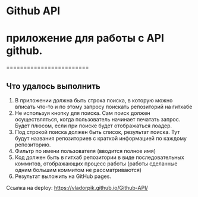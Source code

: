 # Github API
# приложение для работы с API github. 
========================

Что удалось выполнить 
-------------------------
1.	В приложении должна быть строка поиска, в которую можно вписать что-то  и по этому запросу поискать репозиторий на гитхабе
2. Не используя кнопку для поиска. Сам поиск должен осуществляться, когда пользователь начинает печатать запрос. Будет плюсом, если при поиске будет отображаться лоадер.
3.	Под строкой поиска должен быть список, результат поиска. Тут будут названия репозиториев с краткой информацией по каждому репозиторию.
4.	Фильтр по имени пользователя (вводится полное имя)
5.	Код должен быть в гитхаб репозитории в виде последовательных коммитов, отображающих процесс работы (работы сделанные одним большим коммитом не рассматриваются)
6.	Результат выложить на GitHub pages.

Ссылка на deploy: https://vladorpik.github.io/Github-API/
